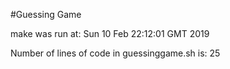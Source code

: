  #Guessing Game

make was run at:
Sun 10 Feb 22:12:01 GMT 2019

Number of lines of code in guessinggame.sh is: 
25
